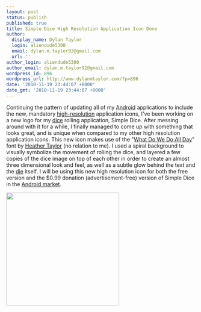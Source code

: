 ```yaml
---
layout: post
status: publish
published: true
title: Simple Dice High Resolution Application Icon Done
author:
  display_name: Dylan Taylor
  login: aliendude5300
  email: dylan.m.taylor92@gmail.com
  url: ''
author_login: aliendude5300
author_email: dylan.m.taylor92@gmail.com
wordpress_id: 896
wordpress_url: http://www.dylanmtaylor.com/?p=896
date: '2010-11-19 23:44:07 +0000'
date_gmt: '2010-11-19 23:44:07 +0000'
---
```

<p>Continuing the pattern of updating all of my <a class="zem_slink" title="Android" rel="homepage" href="http://code.google.com/android/">Android</a> applications to include the new, mandatory <a class="zem_slink" title="Image resolution" rel="wikipedia" href="http://en.wikipedia.org/wiki/Image_resolution">high-resolution</a> application icons, I've been working on a new logo for my <a class="zem_slink" title="Dice" rel="wikipedia" href="http://en.wikipedia.org/wiki/Dice">dice</a> rolling application, Simple Dice. After messing around with it for a while, I finally managed to come up with something that looks great, and is unique when compared to my other high resolution application icons. This new icon makes use of the "<a href="http://oohlalaartsy.blogspot.com/2010/10/new-free-font-what-do-we-do-all-day.html">What Do We Do All Day</a>" font by <a href="http://oohlalaartsy.blogspot.com/">Heather Taylor</a> (no relation to me). I used a spiral background to visually symbolize the movement of rolling the dice, and layered a few copies of the dice image on top of each other in order to create an almost three dimensional look and feel, as well as a subtle glow behind the text and the <a href="http://en.wikipedia.org/wiki/Dice">die</a> itself. I will be using this new high resolution icon for both the free version and the $0.99 donation (advertisement-free) version of Simple Dice in the <a class="zem_slink" title="Android Market" rel="homepage" href="http://www.android.com/market/">Android market</a>.</p>
<p><a rel="attachment wp-att-897" href="http://www.dylanmtaylor.com/2010/11/19/simple-dice-high-resolution-logo/simple-dice-high-resolution-application-icon/"><img class="alignnone size-medium wp-image-897" title="Simple Dice High Resolution Application Icon" src="http://www.dylanmtaylor.com/wp-content/uploads/2010/11/Simple-Dice-High-Resolution-Application-Icon-300x300.png" alt="" width="300" height="300" /></a><img class="zemanta-pixie-img" style="border: medium none; float: right;" src="http://dylanmtaylor.com/wp-content/uploads/2010/12/pixy3.gif" alt="" /></p>
